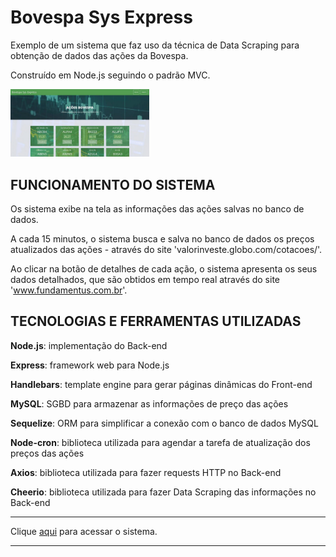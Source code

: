 # Bovespa Sys Express

Exemplo de um sistema que faz uso da técnica de Data Scraping para obtenção de dados das ações da Bovespa.

Construído em Node.js seguindo o padrão MVC.

<img src="pics/sys_01.jpg" width=44%>

## FUNCIONAMENTO DO SISTEMA
Os sistema exibe na tela as informações das ações salvas no banco de dados.

A cada 15 minutos, o sistema busca e salva no banco de dados os preços atualizados das ações - através do site 'valorinveste.globo.com/cotacoes/'.

Ao clicar na botão de detalhes de cada ação, o sistema apresenta os seus dados detalhados, que são obtidos em tempo real através do site 'www.fundamentus.com.br'.

## TECNOLOGIAS E FERRAMENTAS UTILIZADAS
<p><strong>Node.js</strong>: implementação do Back-end</p>
<p><strong>Express</strong>: framework web para Node.js</p>
<p><strong>Handlebars</strong>: template engine para gerar páginas dinâmicas do Front-end</p>
<p><strong>MySQL</strong>: SGBD para armazenar as informações de preço das ações</p>
<p><strong>Sequelize</strong>: ORM para simplificar a conexão com o banco de dados MySQL</p>
<p><strong>Node-cron</strong>: biblioteca utilizada para agendar a tarefa de atualização dos preços das ações</p>
<p><strong>Axios</strong>: biblioteca utilizada para fazer requests HTTP no Back-end</p>
<p><strong>Cheerio</strong>: biblioteca utilizada para fazer Data Scraping das informações no Back-end</p>
<hr>
Clique <a href="https://bovespa-sys-express.herokuapp.com/" target="_blank">aqui</a> para acessar o sistema.
<hr>
